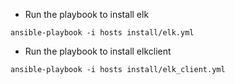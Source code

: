 
   - Run the playbook to install elk
```
ansible-playbook -i hosts install/elk.yml
```

   - Run the playbook to install elkclient
```
ansible-playbook -i hosts install/elk_client.yml
```


